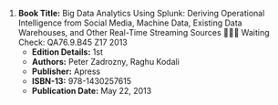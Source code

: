 1. **Book Title:** Big Data Analytics Using Splunk: Deriving Operational Intelligence from Social Media, Machine Data, Existing Data Warehouses, and Other Real-Time Streaming Sources 📒🔐✅ Waiting Check: QA76.9.B45 Z17 2013
   - **Edition Details:** 1st
   - **Authors:** Peter Zadrozny, Raghu Kodali
   - **Publisher:** Apress
   - **ISBN-13:** 978-1430257615
   - **Publication Date:** May 22, 2013
